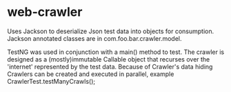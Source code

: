 # web-crawler

Uses Jackson to deserialize Json test data into objects for consumption. Jackson annotated classes are in com.foo.bar.crawler.model.

TestNG was used in conjunction with a main() method to test.  The crawler is designed as a (mostly)immutable Callable object that recurses over
the 'internet' represented by the test data.  Because of Crawler's data hiding Crawlers can be created and executed in 
parallel, example CrawlerTest.testManyCrawls(); 
